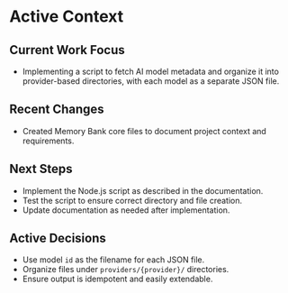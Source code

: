 # Active Context

## Current Work Focus
- Implementing a script to fetch AI model metadata and organize it into provider-based directories, with each model as a separate JSON file.

## Recent Changes
- Created Memory Bank core files to document project context and requirements.

## Next Steps
- Implement the Node.js script as described in the documentation.
- Test the script to ensure correct directory and file creation.
- Update documentation as needed after implementation.

## Active Decisions
- Use model `id` as the filename for each JSON file.
- Organize files under `providers/{provider}/` directories.
- Ensure output is idempotent and easily extendable. 